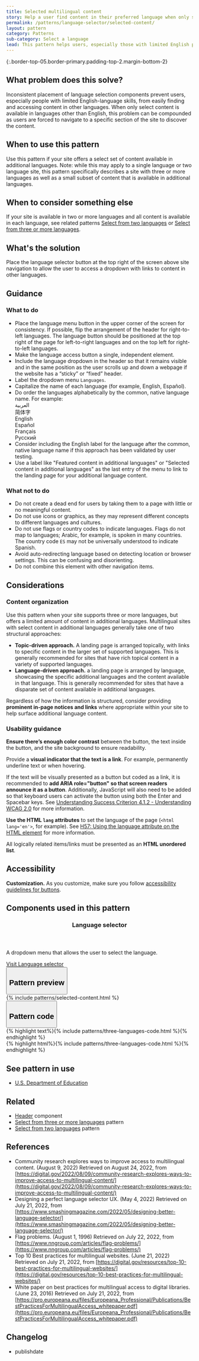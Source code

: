 ```yaml
---
title: Selected multilingual content
story: Help a user find content in their preferred language when only selected content has been translated
permalink: /patterns/language-selector/selected-content/
layout: pattern
category: Patterns
sub-category: Select a language
lead: This pattern helps users, especially those with limited English proficiency, find content in their preferred language when only selected pieces of content have been translated. For example, the site may be available only in English, or in English and Spanish, but specific information — FAQs, fact sheets, overviews — might be available in several other languages. 
---
```


<div></div>

{:.border-top-05.border-primary.padding-top-2.margin-bottom-2}

## What problem does this solve?
Inconsistent placement of language selection components prevent users, especially people with limited English-language skills, from easily finding and accessing content in other languages. When only select content is available in languages other than English, this problem can be compounded as users are forced to navigate to a specific section of the site to discover the content.

## When to use this pattern 
Use this pattern if your site offers a select set of content available in additional languages. Note: while this may apply to a single language or two language site, this pattern specifically describes a site with three or more languages as well as a small subset of content that is available in additional languages.

## When to consider something else
If your site is available in two or more languages and all content is available in each language, see related patterns <a href="{{ site.baseurl }}/patterns/language-selector/two-languages/">Select from two languages</a> or <a href="{{ site.baseurl }}/patterns/language-selector/three-or-more-languages/">Select from three or more languages</a>.

## What's the solution
Place the language selector button at the top right of the screen above site navigation to allow the user to access a dropdown with links to content in other languages.

## Guidance

<div class="grid-row grid-gap-3">
  <div class="tablet:grid-col-5">
    <div class="do-dont">
      <div class="do-dont__do">
      <h3 class="do-dont__heading">What to do</h3>
        <div class="do-dont__content">
          <ul>
            <li>Place the language menu button in the upper corner of the screen for consistency. If possible, flip the arrangement of the header for right-to-left languages. The language button should be positioned at the top right of the page for left-to-right languages and on the top left for right-to-left languages.</li>
            <li>Make the language access button a single, independent element.</li>
            <li>Include the language dropdown in the header so that it remains visible and in the same position as the user scrolls up and down a webpage if the website has a “sticky” or “fixed” header.</li>
            <li>Label the dropdown menu <code>Languages</code>.</li>
            <li>Capitalize the name of each language (for example, English, Español).</li>
            <li>Do order the languages alphabetically by the common, native language name. For example:<br/> 
            العربية<br/>
            简体字<br/>
            English<br/>
            Español<br/>
            Français<br/>
            Pусский</li>
            <li>Consider including the English label for the language after the common, native language name if this approach has been validated by user testing.</li>
            <li>Use a label like "Featured content in additional languages" or "Selected content in additional languages" as the last entry of the menu to link to the landing page for your additional language content.</li>
          </ul> 
        </div>
      </div>
    </div>
  </div>
  <div class="tablet:grid-col-5">
    <div class="do-dont__dont">
    <h3 class="do-dont__heading">What not to do</h3>
      <div class="do-dont__content">
          <ul>
           <li>Do not create a dead end for users by taking them to a page with little or no meaningful content.</li>
            <li>Do not use icons or graphics, as they may represent different concepts to different languages and cultures.</li>
            <li>Do not use flags or country codes to indicate languages. Flags do not map to languages; Arabic, for example, is spoken in many countries. The country code <code>ES</code> may not be universally understood to indicate Spanish.</li>
            <li>Avoid auto-redirecting language based on detecting location or browser settings. This can be confusing and disorienting.</li>
            <li>Do not combine this element with other navigation items.</li>
          </ul>
      </div>
    </div>
  </div>
</div>

## Considerations

### Content organization

Use this pattern when your site supports three or more languages, but offers a limited amount of content in additional languages. Multilingual sites with select content in additional languages generally take one of two structural approaches:

 - <strong>Topic-driven approach.</strong> A landing page is arranged topically, with links to specific content in the larger set of supported languages. This is generally recommended for sites that have rich topical content in a variety of supported languages.
 - <strong>Language-driven approach.</strong> a landing page is arranged by language, showcasing the specific additional languages and the content available in that language. This is generally recommended for sites that have a disparate set of content available in additional languages.

 Regardless of how the information is structured, consider providing <strong>prominent in-page notices and links</strong> where appropriate within your site to help surface additional language content. 

### Usability guidance

<strong>Ensure there’s enough color contrast</strong> between the button, the text inside the button, and the site background to ensure readability.

Provide a <strong>visual indicator that the text is a link</strong>. For example, permanently underline text or when hovering.

If the text will be visually presented as a button but coded as a link, it is recommended to <strong>add ARIA role="button" so that screen readers announce it as a button</strong>. Additionally, JavaScript will also need to be added so that keyboard users can activate the button using both the Enter and Spacebar keys. See [Understanding Success Criterion 4.1.2 - Understanding WCAG 2.0](https://www.w3.org/TR/UNDERSTANDING-WCAG20/ensure-compat-rsv.html) for more information.

<strong>Use the HTML `lang` attributes</strong> to set the language of the page (`<html lang='en'>`, for example). See [H57: Using the language attribute on the HTML element](https://www.w3.org/WAI/WCAG21/Techniques/html/H57) for more information.

All logically related items/links must be presented as an <strong>HTML unordered list</strong>.


## Accessibility 

<strong>Customization.</strong> As you customize, make sure you follow [accessibility guidelines for buttons](https://designsystem.digital.gov/components/button/#button-guidance).

## Components used in this pattern

<div class="usa-card-group flex-row margin-top-2">
   <div
  class="usa-card site-component-card grid-col-4 tablet:grid-col-4 margin-bottom-2"
  role="region"
  aria-atomic="true"
  aria-label="Visit language selector component"
  data-meta="Visit language selector component">
    <div class="usa-card__container">
      <header class="usa-card__header">
        <h3 class="usa-card__heading font-lang-lg">Language selector</h3>
      </header>
      <div class="usa-card__body font-lang-sm">
        <p>A dropdown menu that allows the user to select the language.</p>
        <a href="{{ site.baseurl }}/components/language-selector">Visit Language selector</a>
      </div>
    </div>
  </div>
</div>

<div class="usa-accordion usa-accordion--bordered site-accordion-code site-component-preview">
  <button class="usa-accordion__button" aria-controls="accordion-preview" aria-expanded="true"><h2 id="pattern-preview">Pattern preview</h2></button>
  <div id="accordion-preview" class="usa-accordion__content">
    {% include patterns/selected-content.html %}
  </div>
</div>
<div class="usa-accordion usa-accordion--bordered site-accordion-code site-component-preview">
  <button class="usa-accordion__button" aria-controls="accordion-code" aria-expanded="false"><h2 id="pattern-code">Pattern code</h2></button>
  <div id="accordion-code" class="usa-accordion__content highlight-code">
    <div class="usa-sr-only">
      {% highlight text%}{% include patterns/three-languages-code.html %}{% endhighlight %}
    </div>
    {% highlight html%}{% include patterns/three-languages-code.html %}{% endhighlight %}
  </div>
</div>

## See pattern in use

- <a href="https://www.ed.gov/notices/english-la">U.S. Department of Education</a>

## Related

- <a href="{{ site.baseurl }}/components/header/">Header</a> component
- <a href="{{ site.baseurl }}/patterns/language-selector/three-or-more-languages">Select from three or more languages</a> pattern
- <a href="{{ site.baseurl }}/patterns/language-selector/two-languages">Select from two languages</a> pattern

## References
- Community research explores ways to improve access to multilingual content. (August 9, 2022) Retrieved on August 24, 2022, from [https://digital.gov/2022/08/09/community-research-explores-ways-to-improve-access-to-multilingual-content/](https://digital.gov/2022/08/09/community-research-explores-ways-to-improve-access-to-multilingual-content/)
- Designing a perfect language selector UX. (May 4, 2022) Retrieved on July 21, 2022, from [https://www.smashingmagazine.com/2022/05/designing-better-language-selector/](https://www.smashingmagazine.com/2022/05/designing-better-language-selector/)
- Flag problems. (August 1, 1996) Retrieved on July 22, 2022, from [https://www.nngroup.com/articles/flag-problems/](https://www.nngroup.com/articles/flag-problems/)
- Top 10 Best practices for multilingual websites. (June 21, 2022) Retrieved on July 21, 2022, from [https://digital.gov/resources/top-10-best-practices-for-multilingual-websites/](https://digital.gov/resources/top-10-best-practices-for-multilingual-websites/)
- White paper on best practices for multilingual access to digital libraries. (June 23, 2016) Retrieved on July 21, 2022, from [https://pro.europeana.eu/files/Europeana_Professional/Publications/BestPracticesForMultilingualAccess_whitepaper.pdf](https://pro.europeana.eu/files/Europeana_Professional/Publications/BestPracticesForMultilingualAccess_whitepaper.pdf)

## Changelog
- publishdate

